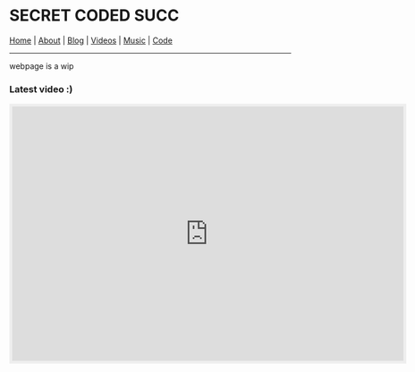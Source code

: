 # SECRET CODED SUCC
[Home](soocc.github.io) | [About](about) | [Blog](blog) | [Videos](videos) | [Music](music) | [Code](code)
<hr>

webpage is a wip
### Latest video :)

<iframe style="border: 5px solid #EEE;" width="700" height="455" src="https://www.youtube.com/embed/U0TCE5wYaow" frameborder="0" allowfullscreen></iframe>
